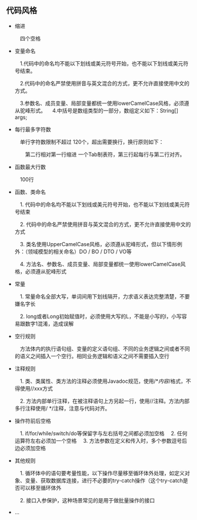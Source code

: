 ## 代码风格

- 缩进

  &emsp;四个空格

- 变量命名

  &emsp;1.代码中的命名均不能以下划线或美元符号开始，也不能以下划线或美元符号结束。

  &emsp;2.代码中的命名严禁使用拼音与英文混合的方式，更不允许直接使用中文的方式。

  &emsp;3.参数名、成员变量、局部变量都统一使用lowerCamelCase风格，必须遵从驼峰形式。
  &emsp;4.中括号是数组类型的一部分，数组定义如下：String[] args;

- 每行最多字符数

  &emsp;单行字符数限制不超过 120个，超出需要换行，换行原则如下：

  &emsp;&emsp;第二行相对第一行缩进 一个Tab制表符，第三行起每行与第二行对齐。

- 函数最大行数

  &emsp;100行

- 函数、类命名

  &emsp;1. 代码中的命名均不能以下划线或美元符号开始，也不能以下划线或美元符号结束

  &emsp;2. 代码中的命名严禁使用拼音与英文混合的方式，更不允许直接使用中文的方式

  &emsp;3. 类名使用UpperCamelCase风格，必须遵从驼峰形式，但以下情形例外：（领域模型的相关命名）DO / BO / DTO / VO等

  &emsp;4. 方法名、参数名、成员变量、局部变量都统一使用lowerCamelCase风格，必须遵从驼峰形式

- 常量

  &emsp;1. 常量命名全部大写，单词间用下划线隔开，力求语义表达完整清楚，不要嫌名字长

  &emsp;2. long或者Long初始赋值时，必须使用大写的L，不能是小写的l，小写容易跟数字1混淆，造成误解

- 空行规则

  &emsp;方法体内的执行语句组、变量的定义语句组、不同的业务逻辑之间或者不同的语义之间插入一个空行。相同业务逻辑和语义之间不需要插入空行

- 注释规则

  &emsp;1. 类、类属性、类方法的注释必须使用Javadoc规范，使用/**内容*/格式，不得使用//xxx方式

  &emsp;2. 方法内部单行注释，在被注释语句上方另起一行，使用//注释。方法内部多行注释使用/ */注释，注意与代码对齐。

- 操作符前后空格

  &emsp;1. if/for/while/switch/do等保留字与左右括号之间都必须加空格
  &emsp;2. 任何运算符左右必须加一个空格
  &emsp;3. 方法参数在定义和传入时，多个参数逗号后边必须加空格

- 其他规则

  &emsp;1. 循环体中的语句要考量性能，以下操作尽量移至循环体外处理，如定义对象、变量、获取数据库连接，进行不必要的try-catch操作（这个try-catch是否可以移至循环体外

  &emsp;2. 接口入参保护，这种场景常见的是用于做批量操作的接口

- ...

